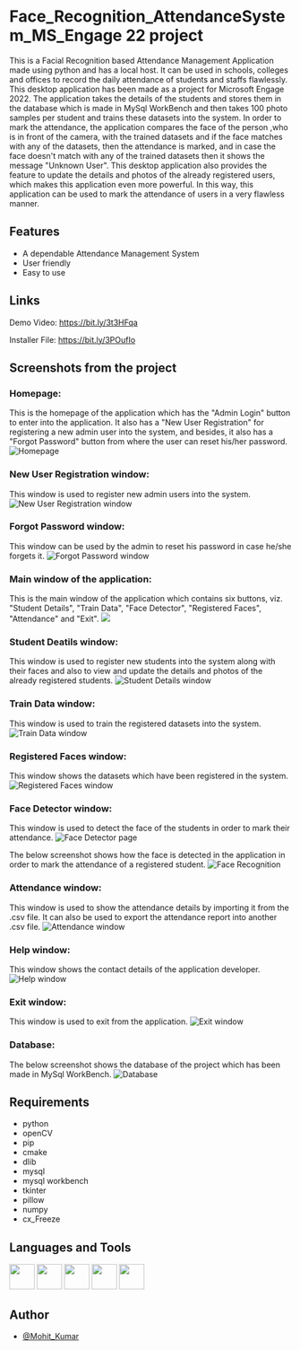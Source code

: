 
# Face_Recognition_AttendanceSystem_MS_Engage 22 project

This is a Facial Recognition based Attendance Management Application made using python and has a local host. It can be used in schools, colleges and offices to record the daily attendance of students and staffs flawlessly. This desktop application has been made as a project for Microsoft Engage 2022.
The application takes the details of the students and stores them in the database which is made in MySql WorkBench and then takes 100 photo samples per student and trains these datasets into the system. In order to mark the attendance, the application compares the face of the person ,who is in front of the camera, with the trained datasets and if the face matches with any of the datasets, then the attendance is marked, and in case the face doesn't match with any of the trained datasets then it shows the message "Unknown User". This desktop application also provides the feature to update the details and photos of the already registered users, which makes this application even more powerful. In this way, this application can be used to mark the attendance of users in a very flawless manner.


## Features

- A dependable Attendance Management System
- User friendly
- Easy to use 


## Links

Demo Video: https://bit.ly/3t3HFqa

Installer File: https://bit.ly/3POufIo




## Screenshots from the project

### Homepage: 
This is the homepage of the application which has the "Admin Login" button to enter into the application. It also has a "New User Registration" for registering a new admin user into the system, and besides, it also has a "Forgot Password" button from where the user can reset his/her password.
![Homepage](https://github.com/mks168/Face_Recognition_AttendanceSystem_MS_Engage-22-project/blob/main/project%20screenshots/homepage.png)


### New User Registration window: 
This window is used to register new admin users into the system.
![New User Registration window](https://github.com/mks168/Face_Recognition_AttendanceSystem_MS_Engage-22-project/blob/main/project%20screenshots/registration%20page.png)


### Forgot Password window: 
This window can be used by the admin to reset his password in case he/she forgets it.
![Forgot Password window](https://github.com/mks168/Face_Recognition_AttendanceSystem_MS_Engage-22-project/blob/main/project%20screenshots/forgot%20password%20window.png)


### Main window of the application: 
This is the main window of the application which contains six buttons, viz. "Student Details", "Train Data", "Face Detector", "Registered Faces", "Attendance" and "Exit".
<img src="https://github.com/mks168/Face_Recognition_AttendanceSystem_MS_Engage-22-project/blob/main/project%20screenshots/main%20window%20of%20application.png">


### Student Deatils window: 
This window is used to register new students into the system along with their faces and also to view and update the details and photos of the already registered students.
![Student Details window](https://github.com/mks168/Face_Recognition_AttendanceSystem_MS_Engage-22-project/blob/main/project%20screenshots/student%20details%20window.png)


### Train Data window: 
This window is used to train the registered datasets into the system.
![Train Data window](https://github.com/mks168/Face_Recognition_AttendanceSystem_MS_Engage-22-project/blob/main/project%20screenshots/train%20data%20window.png)


### Registered Faces window: 
This window shows the datasets which have been registered in the system.
![Registered Faces window](https://github.com/mks168/Face_Recognition_AttendanceSystem_MS_Engage-22-project/blob/main/project%20screenshots/registered%20faces%20window.png)


### Face Detector window: 
This window is used to detect the face of the students in order to mark their attendance.
![Face Detector page](https://github.com/mks168/Face_Recognition_AttendanceSystem_MS_Engage-22-project/blob/main/project%20screenshots/face%20recognition%20page.png)


The below screenshot shows how the face is detected in the application in order to mark the attendance of a registered student.
![Face Recognition](https://github.com/mks168/Face_Recognition_AttendanceSystem_MS_Engage-22-project/blob/main/project%20screenshots/face%20recognition.png)


### Attendance window: 
This window is used to show the attendance details by importing it from the .csv file. It can also be used to export the attendance report into another .csv file.
![Attendance window](https://github.com/mks168/Face_Recognition_AttendanceSystem_MS_Engage-22-project/blob/main/project%20screenshots/attendance%20window.png)


### Help window: 
This window shows the contact details of the application developer.
![Help window](https://github.com/mks168/Face_Recognition_AttendanceSystem_MS_Engage-22-project/blob/main/project%20screenshots/help%20window.png)


### Exit window: 
This window is used to exit from the application.
![Exit window](https://github.com/mks168/Face_Recognition_AttendanceSystem_MS_Engage-22-project/blob/main/project%20screenshots/exit%20window.png)


### Database: 
The below screenshot shows the database of the project which has been made in MySql WorkBench.
![Database](https://github.com/mks168/Face_Recognition_AttendanceSystem_MS_Engage-22-project/blob/main/project%20screenshots/database.png)




## Requirements

- python
- openCV
- pip
- cmake
- dlib
- mysql 
- mysql workbench
- tkinter
- pillow
- numpy
- cx_Freeze




## Languages and Tools
<p align="left">
<img src="https://github.com/mks168/Face_Recognition_AttendanceSystem_MS_Engage-22-project/blob/main/tools%20icons/mysql.ico" width="45" height="45">
<img src="https://github.com/mks168/Face_Recognition_AttendanceSystem_MS_Engage-22-project/blob/main/tools%20icons/python.ico" width="45" height="45">
<img src="https://github.com/mks168/Face_Recognition_AttendanceSystem_MS_Engage-22-project/blob/main/tools%20icons/2084117441551941714-128.ico" width="45" height="45">
<img src="https://github.com/mks168/Face_Recognition_AttendanceSystem_MS_Engage-22-project/blob/main/tools%20icons/file-type-numpy.239x256.ico" width="45" height="45">
<img src="https://github.com/mks168/Face_Recognition_AttendanceSystem_MS_Engage-22-project/blob/main/tools%20icons/github.ico" width="45" height="45">
</p>






## Author

- [@Mohit_Kumar](https://github.com/mks168)

